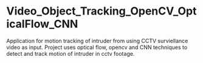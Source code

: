 # Video_Object_Tracking_OpenCV_OpticalFlow_CNN
Application for motion tracking of intruder from using CCTV surviellance video as input. Project uses optical flow, opencv and CNN techniques to detect and track motion of intruder in cctv footage.
